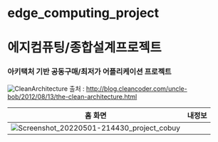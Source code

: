 # edge_computing_project
# 에지컴퓨팅/종합설계프로젝트
### 아키택처 기반 공동구매/최저가 어플리케이션 프로젝트 

![CleanArchitecture](https://user-images.githubusercontent.com/59782980/166170969-f6276d0b-8b4d-4599-88bc-3eb12a7cf382.jpg)
출처 : http://blog.cleancoder.com/uncle-bob/2012/08/13/the-clean-architecture.html



홈 화면 | 내정보 |
--- | --- |
![Screenshot_20220501-214430_project_cobuy](https://user-images.githubusercontent.com/59782980/166170691-b275d76f-6655-4280-871f-34ab1d8d3c30.jpg) | 
